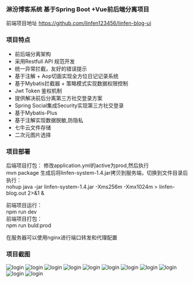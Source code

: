 
### 淋汾博客系统 基于Spring Boot +Vue前后端分离项目

前端项目地址  <a href='https://github.com/linfen123456/linfen-blog-ui'>https://github.com/linfen123456/linfen-blog-ui</a>

### 项目特点
- 前后端分离架构
- 采用Restfull API 规范开发
- 统一异常拦截，友好的错误提示
- 基于注解 + Aop切面实现全方位日记记录系统
- 基于Mybatis拦截器 + 策略模式实现数据权限控制
- Jwt Token 鉴权机制 
- 提供解决前后分离第三方社交登录方案 
- Spring Social集成Security实现第三方社交登录
- 基于Mybatis-Plus
- 基于注解实现数据脱敏,防隐私
- 七牛云文件存储
- 二次元图片选择

### 项目部署
后端项目打包：
修改application.yml的active为prod,然后执行<br>
 mvn package
 生成后将linfen-system-1.4.jar拷贝到服务端，切换到文件目录后执行：<br>
 nohup java -jar linfen-system-1.4.jar -Xms256m -Xmx1024m > linfen-blog.out 2>&1 &<br>

前端项目运行：<br>
 npm run dev<br>
前端项目打包：<br>
 npm run buld:prod<br>


在服务器可以使用nginx进行端口转发和代理配置

### 项目截图
![login](https://github.com/linfen123456/linfen-blog/raw/master/screenshot/run_pic1.png)
![login](https://github.com/linfen123456/linfen-blog/raw/master/screenshot/run_pic2.png)
![login](https://github.com/linfen123456/linfen-blog/raw/master/screenshot/run_pic3.png)
![login](https://github.com/linfen123456/linfen-blog/raw/master/screenshot/run_pic4.png)
![login](https://github.com/linfen123456/linfen-blog/raw/master/screenshot/run_pic5.png)
![login](https://github.com/linfen123456/linfen-blog/raw/master/screenshot/run_pic6.png)
![login](https://github.com/linfen123456/linfen-blog/raw/master/screenshot/run_pic7.png)
![login](https://github.com/linfen123456/linfen-blog/raw/master/screenshot/run_pic8.png)
![login](https://github.com/linfen123456/linfen-blog/raw/master/screenshot/run_pic9.png)
![login](https://github.com/linfen123456/linfen-blog/raw/master/screenshot/run_pic10.png)
![login](https://github.com/linfen123456/linfen-blog/raw/master/screenshot/run_pic11.png)

